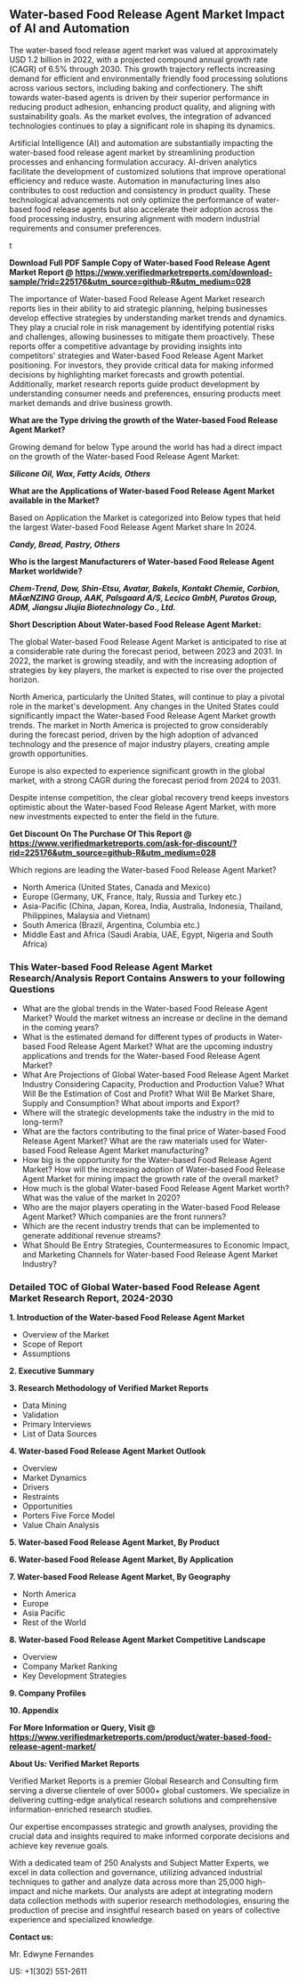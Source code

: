 <h2>Water-based Food Release Agent Market Impact of AI and Automation</h2><p>The water-based food release agent market was valued at approximately USD 1.2 billion in 2022, with a projected compound annual growth rate (CAGR) of 6.5% through 2030. This growth trajectory reflects increasing demand for efficient and environmentally friendly food processing solutions across various sectors, including baking and confectionery. The shift towards water-based agents is driven by their superior performance in reducing product adhesion, enhancing product quality, and aligning with sustainability goals. As the market evolves, the integration of advanced technologies continues to play a significant role in shaping its dynamics.</p><p>Artificial Intelligence (AI) and automation are substantially impacting the water-based food release agent market by streamlining production processes and enhancing formulation accuracy. AI-driven analytics facilitate the development of customized solutions that improve operational efficiency and reduce waste. Automation in manufacturing lines also contributes to cost reduction and consistency in product quality. These technological advancements not only optimize the performance of water-based food release agents but also accelerate their adoption across the food processing industry, ensuring alignment with modern industrial requirements and consumer preferences.</p>t</p><p id="" class=""><strong>Download Full PDF Sample Copy of Water-based Food Release Agent Market Report @ <a href="https://www.verifiedmarketreports.com/download-sample/?rid=225176&utm_source=github-R&utm_medium=028" target="_blank">https://www.verifiedmarketreports.com/download-sample/?rid=225176&utm_source=github-R&utm_medium=028</a></strong></p><p>The importance of&nbsp;Water-based Food Release Agent Market research reports lies in their ability to aid strategic planning, helping businesses develop effective strategies by understanding market trends and dynamics. They play a crucial role in risk management by identifying potential risks and challenges, allowing businesses to mitigate them proactively. These reports offer a competitive advantage by providing insights into competitors' strategies and Water-based Food Release Agent Market positioning. For investors, they provide critical data for making informed decisions by highlighting market forecasts and growth potential. Additionally, market research reports guide product development by understanding consumer needs and preferences, ensuring products meet market demands and drive business growth.</p><p><strong>What are the&nbsp;Type driving the growth of the Water-based Food Release Agent Market?</strong></p><p id="" class="">Growing demand for below Type around the world has had a direct impact on the growth of the Water-based Food Release Agent Market:</p><em><strong>Silicone Oil, Wax, Fatty Acids, Others</strong></em></p><strong>What are the&nbsp;Applications&nbsp;of Water-based Food Release Agent Market available in the Market?</strong></p><p id="" class="">Based on Application the Market is categorized into Below types that held the largest Water-based Food Release Agent Market share In 2024.</p><em><strong>Candy, Bread, Pastry, Others</strong></em></p><strong>Who is the largest Manufacturers of Water-based Food Release Agent Market worldwide?</strong></p><p><em><strong>Chem-Trend, Dow, Shin-Etsu, Avatar, Bakels, Kontakt Chemie, Corbion, MÃœNZING Group, AAK, Palsgaard A/S, Lecico GmbH, Puratos Group, ADM, Jiangsu Jiujia Biotechnology Co., Ltd.</strong></em></p><p id="" class=""><strong>Short Description About Water-based Food Release Agent Market:</strong></p><p>The global Water-based Food Release Agent Market is anticipated to rise at a considerable rate during the forecast period, between 2023 and 2031. In 2022, the market is growing steadily, and with the increasing adoption of strategies by key players, the market is expected to rise over the projected horizon.</p><p>North America, particularly the United States, will continue to play a pivotal role in the market's development. Any changes in the United States could significantly impact the Water-based Food Release Agent Market growth trends. The market in North America is projected to grow considerably during the forecast period, driven by the high adoption of advanced technology and the presence of major industry players, creating ample growth opportunities.</p><p>Europe is also expected to experience significant growth in the global market, with a strong CAGR during the forecast period from 2024 to 2031.</p><p>Despite intense competition, the clear global recovery trend keeps investors optimistic about the Water-based Food Release Agent Market, with more new investments expected to enter the field in the future.</p><p id="" class=""><strong>Get Discount On The Purchase Of This Report @ <a href="https://www.verifiedmarketreports.com/ask-for-discount/?rid=225176&utm_source=github-R&utm_medium=028" target="_blank">https://www.verifiedmarketreports.com/ask-for-discount/?rid=225176&utm_source=github-R&utm_medium=028</a></strong></p>Which regions are leading the Water-based Food Release Agent Market?</p><ul><li>North America (United States, Canada and Mexico)</li><li>Europe (Germany, UK, France, Italy, Russia and Turkey etc.)</li><li>Asia-Pacific (China, Japan, Korea, India, Australia, Indonesia, Thailand, Philippines, Malaysia and Vietnam)</li><li>South America (Brazil, Argentina, Columbia etc.)</li><li>Middle East and Africa (Saudi Arabia, UAE, Egypt, Nigeria and South Africa)</li></ul><h3 id="" class="">This Water-based Food Release Agent Market Research/Analysis Report Contains Answers to your following Questions</h3><ul><li>What are the global trends in the Water-based Food Release Agent Market? Would the market witness an increase or decline in the demand in the coming years?</li><li>What is the estimated demand for different types of products in Water-based Food Release Agent Market? What are the upcoming industry applications and trends for the Water-based Food Release Agent Market?</li><li>What Are Projections of Global Water-based Food Release Agent Market Industry Considering Capacity, Production and Production Value? What Will Be the Estimation of Cost and Profit? What Will Be Market Share, Supply and Consumption? What about imports and Export?</li><li>Where will the strategic developments take the industry in the mid to long-term?</li><li>What are the factors contributing to the final price of Water-based Food Release Agent Market? What are the raw materials used for Water-based Food Release Agent Market manufacturing?</li><li>How big is the opportunity for the Water-based Food Release Agent Market? How will the increasing adoption of Water-based Food Release Agent Market for mining impact the growth rate of the overall market?</li><li>How much is the global Water-based Food Release Agent Market worth? What was the value of the market In 2020?</li><li>Who are the major players operating in the Water-based Food Release Agent Market? Which companies are the front runners?</li><li>Which are the recent industry trends that can be implemented to generate additional revenue streams?</li><li>What Should Be Entry Strategies, Countermeasures to Economic Impact, and Marketing Channels for Water-based Food Release Agent Market Industry?</li></ul><h3 id="" class="">Detailed TOC of Global Water-based Food Release Agent Market Research Report, 2024-2030</h3><p id="" class=""><strong>1. Introduction of the Water-based Food Release Agent Market</strong></p><ul><li>Overview of the Market</li><li>Scope of Report</li><li>Assumptions</li></ul><p id="" class=""><strong>2. Executive Summary</strong></p><p id="" class=""><strong>3. Research Methodology of Verified Market Reports</strong></p><ul><li>Data Mining</li><li>Validation</li><li>Primary Interviews</li><li>List of Data Sources</li></ul><p id="" class=""><strong>4. Water-based Food Release Agent Market Outlook</strong></p><ul><li>Overview</li><li>Market Dynamics</li><li>Drivers</li><li>Restraints</li><li>Opportunities</li><li>Porters Five Force Model</li><li>Value Chain Analysis</li></ul><p id="" class=""><strong>5. Water-based Food Release Agent Market, By Product</strong></p><p id="" class=""><strong>6. Water-based Food Release Agent Market, By Application</strong></p><p id="" class=""><strong>7. Water-based Food Release Agent Market, By Geography</strong></p><ul><li>North America</li><li>Europe</li><li>Asia Pacific</li><li>Rest of the World</li></ul><p id="" class=""><strong>8. Water-based Food Release Agent Market Competitive Landscape</strong></p><ul><li>Overview</li><li>Company Market Ranking</li><li>Key Development Strategies</li></ul><p id="" class=""><strong>9. Company Profiles</strong></p><p id="" class=""><strong>10. Appendix</strong></p><p id="" class=""><strong>For More Information or Query, Visit @ <a href="https://www.verifiedmarketreports.com/product/water-based-food-release-agent-market/" target="_blank">https://www.verifiedmarketreports.com/product/water-based-food-release-agent-market/</a></strong></p><p id="" class=""><strong>About Us: Verified Market Reports</strong></p><p id="" class="">Verified Market Reports is a premier Global Research and Consulting firm serving a diverse clientele of over 5000+ global customers. We specialize in delivering cutting-edge analytical research solutions and comprehensive information-enriched research studies.</p><p id="" class="">Our expertise encompasses strategic and growth analyses, providing the crucial data and insights required to make informed corporate decisions and achieve key revenue goals.</p><p id="" class="">With a dedicated team of 250 Analysts and Subject Matter Experts, we excel in data collection and governance, utilizing advanced industrial techniques to gather and analyze data across more than 25,000 high-impact and niche markets. Our analysts are adept at integrating modern data collection methods with superior research methodologies, ensuring the production of precise and insightful research based on years of collective experience and specialized knowledge.</p><p id="" class=""><strong>Contact us:</strong></p><p id="" class="">Mr. Edwyne Fernandes</p><p id="" class="">US: +1(302) 551-2611</p>